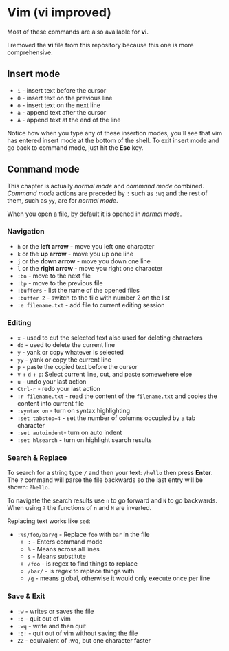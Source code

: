# Vim (vi improved)

Most of these commands are also available for __vi__.

I removed the __vi__ file from this repository because this one is more comprehensive.

## Insert mode

* ```i``` - insert text before the cursor
* ```O``` - insert text on the previous line
* ```o``` - insert text on the next line
* ```a``` - append text after the cursor
* ```A``` - append text at the end of the line

Notice how when you type any of these insertion modes, you'll see that vim has entered insert mode at the bottom of the shell. To exit insert mode and go back to command mode, just hit the __Esc__ key.

## Command mode

This chapter is actually *normal mode* and *command mode* combined. *Command mode* actions are preceded by `:` such as `:wq` and the rest of them, such as `yy`, are for *normal mode*.

When you open a file, by default it is opened in *normal mode*.

### Navigation

* ```h``` or the __left arrow__ - move you left one character
* ```k``` or the __up arrow__ - move you up one line
* ```j``` or the __down arrow__ - move you down one line
* ```l``` or the __right arrow__ - move you right one character
* `:bn` - move to the next file
* `:bp` - move to the previous file
* `:buffers` - list the name of the opened files
* `:buffer 2` - switch to the file with number 2 on the list
* `:e filename.txt` - add file to current editing session

### Editing

* ```x``` - used to cut the selected text also used for deleting characters
* ```dd``` - used to delete the current line
* ```y``` - yank or copy whatever is selected
* ```yy``` - yank or copy the current line
* ```p``` - paste the copied text before the cursor
* ```V``` + ```d``` + ```p```: Select current line, cut, and paste somewehere else
* ```u``` - undo your last action
* ```Ctrl-r``` - redo your last action
* `:r filename.txt` - read the content of the `filename.txt` and copies the content into current file
* `:syntax on` - turn on syntax highlighting
* `:set tabstop=4` - set the number of columns occupied by a tab character
* `:set autoindent`- turn on auto indent
* `:set hlsearch` - turn on highlight search results

### Search & Replace

To search for a string type ```/``` and then your text: ```/hello``` then press __Enter__.  
The ```?``` command will parse the file backwards so the last entry will be shown: ```?hello```.

To navigate the search results use ```n``` to go forward and ```N``` to go backwards.  
When using ```?``` the functions of ```n``` and ```N``` are inverted.

Replacing text works like `sed`:

* ```:%s/foo/bar/g``` - Replace ```foo``` with ```bar``` in the file
  * ```:``` - Enters command mode
  * ```%``` - Means across all lines
  * ```s``` - Means substitute
  * ```/foo``` - is regex to find things to replace
  * ```/bar/``` - is regex to replace things with
  * ```/g``` - means global, otherwise it would only execute once per line


### Save & Exit

* ```:w``` - writes or saves the file
* ```:q``` - quit out of vim
* ```:wq``` - write and then quit
* ```:q!``` - quit out of vim without saving the file
* ```ZZ``` - equivalent of :wq, but one character faster

